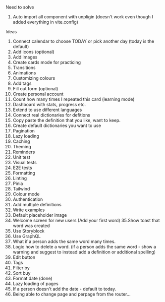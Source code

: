 Need to solve

1. Auto import all component with unpligin (doesn't work even though I added everything in vite.config)

Ideas

1. Connect calendar to choose TODAY or pick another day (today is the default)
2. Add icons (optional)
3. Add images
4. Create cards mode for practicing
5. Transitions
6. Animations
7. Customizing colours
8. Add tags
9. Fill out form (optional)
10. Create personal account
11. Count how many times I repeated this card (learning mode)
12. Dashboard with stats, progress etc.
13. Extend to use different languages
14. Connect real dictionaries for defitions
15. Copy paste the definition that you like, want to keep.
16. Create default dictionaries you want to use
17. Pagination
18. Lazy loading
19. Caching
20. Theming
21. Reminders
22. Unit test
23. Visual tests
24. E2E tests
25. Formatting
26. Linting
27. Pinia
28. Tailwind
29. Colour mode
30. Authentication
31. Add multiple definitions
32. Write examples
33. Default placeholder image
34. Welcome screen for new users (Add your first word)
    35.Show toast that word was created
35. Use Storyblock
36. Use GraphQL
37. What if a person adds the same word many times.
38. Logic how to delete a word. (if a person adds the same word - show a warning and suggest to instead add a definition or additional spelling)
39. Edit button
40. Tags
41. Filter by
42. Sort buy
43. Format date (done)
44. Lazy loading of pages
45. If a person doesn't add the date - default to today.
46. Being able to change page and perpage from the router...
